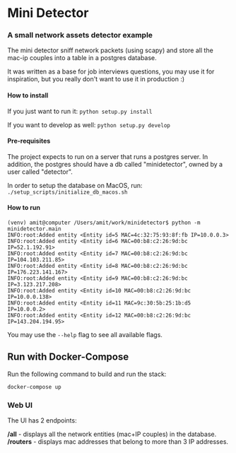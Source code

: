 # Mini Detector
### A small network assets detector example

The mini detector sniff network packets (using scapy) and store all the mac-ip couples into a table in a postgres database.

It was written as a base for job interviews questions, you may use it for inspiration, but you really don't want to use it in production :)

#### How to install
If you just want to run it:
```python setup.py install```

If you want to develop as well:
```python setup.py develop```

#### Pre-requisites
The project expects to run on a server that runs a postgres server. In addition, the postgres should have a db called "minidetector", owned by a user called "detector".
 
In order to setup the database on MacOS, run:
```./setup_scripts/initialize_db_macos.sh```

#### How to run
```
(venv) amit@computer /Users/amit/work/minidetector$ python -m minidetector.main
INFO:root:Added entity <Entity id=5 MAC=4c:32:75:93:8f:fb IP=10.0.0.3>
INFO:root:Added entity <Entity id=6 MAC=00:b8:c2:26:9d:bc IP=52.1.192.91>
INFO:root:Added entity <Entity id=7 MAC=00:b8:c2:26:9d:bc IP=104.103.211.85>
INFO:root:Added entity <Entity id=8 MAC=00:b8:c2:26:9d:bc IP=176.223.141.167>
INFO:root:Added entity <Entity id=9 MAC=00:b8:c2:26:9d:bc IP=3.123.217.208>
INFO:root:Added entity <Entity id=10 MAC=00:b8:c2:26:9d:bc IP=10.0.0.138>
INFO:root:Added entity <Entity id=11 MAC=9c:30:5b:25:1b:d5 IP=10.0.0.2>
INFO:root:Added entity <Entity id=12 MAC=00:b8:c2:26:9d:bc IP=143.204.194.95>
```
You may use the `--help` flag to see all available flags.


## Run with Docker-Compose

Run the following command to build and run the stack:  
```bash
docker-compose up
```
### Web UI
The UI has 2 endpoints:

**/all**  - displays all the network entities (mac+IP couples) in the database.  
**/routers** - displays mac addresses that belong to more than 3 IP addresses.
